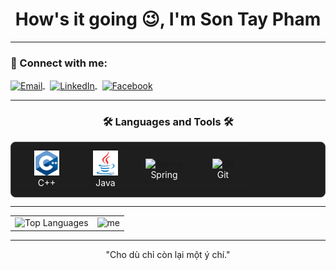 <h1 align="center">How's it going 😉, I'm Son Tay Pham</h1>



---


<h3 align="left">🤝 Connect with me:</h3>
<p align="left">
<a href="mailto:phamsontay2206@gmail.com" target="_blank">
  <img align="center" src="https://cdn.jsdelivr.net/npm/simple-icons@v13/icons/gmail.svg" height="30" width="30" alt="Email" />
</a>
  &nbsp;
  <a href="https://linkedin.com/in/son-tay-pham-3a4558334" target="_blank">
    <img align="center" src="https://raw.githubusercontent.com/rahuldkjain/github-profile-readme-generator/master/src/images/icons/Social/linked-in-alt.svg" alt="LinkedIn" height="30" width="40" />
  </a>
  &nbsp;
  <a href="https://fb.com/sontaypham226" target="_blank">
    <img align="center" src="https://raw.githubusercontent.com/rahuldkjain/github-profile-readme-generator/master/src/images/icons/Social/facebook.svg" alt="Facebook" height="30" width="40" />
  </a>
</p>


---

<h3 align="center">🛠️ Languages and Tools 🛠️</h3>

<div align="center">
  <table style="background-color:#1e1e1e; border:1px solid #444; border-radius:8px; padding:10px;">
    <tr>
      <td align="center" width="80">
        <img src="https://raw.githubusercontent.com/devicons/devicon/master/icons/cplusplus/cplusplus-original.svg" width="40" height="40" alt="C++"/><br/><span style="color:#fff">C++</span>
      </td>
      <td align="center" width="80">
        <img src="https://raw.githubusercontent.com/devicons/devicon/master/icons/java/java-original.svg" width="40" height="40" alt="Java"/><br/><span style="color:#fff">Java</span>
      </td>
      <td align="center" width="80">
        <img src="https://www.vectorlogo.zone/logos/springio/springio-icon.svg" width="40" height="40" alt="Spring"/><br/><span style="color:#fff">Spring</span>
      </td>
      <td align="center" width="80">
        <img src="https://www.vectorlogo.zone/logos/git-scm/git-scm-icon.svg" width="40" height="40" alt="Git"/><br/><span style="color:#fff">Git</span>
      </td>

  </table>
</div>


---

<table align="center">
  <tr>
    <td>
      <img src="https://github-readme-stats.vercel.app/api/top-langs?username=psontay&show_icons=true&locale=en&layout=compact&theme=onedark" alt="Top Languages" />
    </td>
    <td>
<img src="https://github.com/user-attachments/assets/9ac052ab-af70-479f-a8f6-663e7fe95fe3" alt="me" />
    </td>
  </tr>
</table>


---

<p align="center">"Cho dù chỉ còn lại một ý chí."</p>

